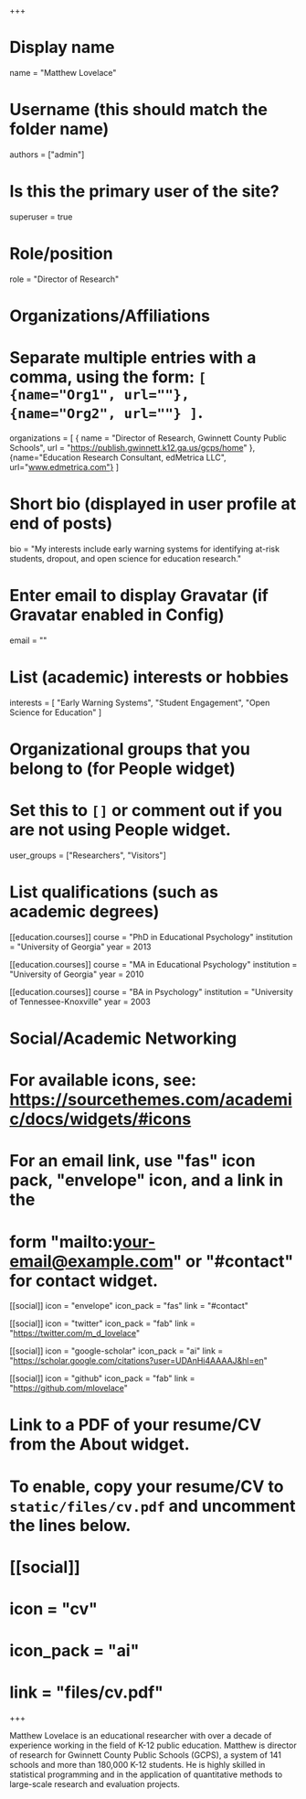 +++
# Display name
name = "Matthew Lovelace"

# Username (this should match the folder name)
authors = ["admin"]

# Is this the primary user of the site?
superuser = true

# Role/position
role = "Director of Research"

# Organizations/Affiliations
#   Separate multiple entries with a comma, using the form: `[ {name="Org1", url=""}, {name="Org2", url=""} ]`.
organizations = [ { name = "Director of Research, Gwinnett County Public Schools", url = "https://publish.gwinnett.k12.ga.us/gcps/home" }, {name="Education Research Consultant, edMetrica LLC", url="www.edmetrica.com"} ]

# Short bio (displayed in user profile at end of posts)
bio = "My interests include early warning systems for identifying at-risk students, dropout, and open science for education research."

# Enter email to display Gravatar (if Gravatar enabled in Config)
email = ""

# List (academic) interests or hobbies
interests = [
  "Early Warning Systems",
  "Student Engagement",
  "Open Science for Education"
]

# Organizational groups that you belong to (for People widget)
#   Set this to `[]` or comment out if you are not using People widget.
user_groups = ["Researchers", "Visitors"]

# List qualifications (such as academic degrees)
[[education.courses]]
  course = "PhD in Educational Psychology"
  institution = "University of Georgia"
  year = 2013

[[education.courses]]
  course = "MA in Educational Psychology"
  institution = "University of Georgia"
  year = 2010

[[education.courses]]
  course = "BA in Psychology"
  institution = "University of Tennessee-Knoxville"
  year = 2003

# Social/Academic Networking
# For available icons, see: https://sourcethemes.com/academic/docs/widgets/#icons
#   For an email link, use "fas" icon pack, "envelope" icon, and a link in the
#   form "mailto:your-email@example.com" or "#contact" for contact widget.

[[social]]
  icon = "envelope"
  icon_pack = "fas"
  link = "#contact"

[[social]]
  icon = "twitter"
  icon_pack = "fab"
  link = "https://twitter.com/m_d_lovelace"

[[social]]
  icon = "google-scholar"
  icon_pack = "ai"
  link = "https://scholar.google.com/citations?user=UDAnHi4AAAAJ&hl=en"

[[social]]
  icon = "github"
  icon_pack = "fab"
  link = "https://github.com/mlovelace"

# Link to a PDF of your resume/CV from the About widget.
# To enable, copy your resume/CV to `static/files/cv.pdf` and uncomment the lines below.
# [[social]]
#   icon = "cv"
#   icon_pack = "ai"
#   link = "files/cv.pdf"

+++

Matthew Lovelace is an educational researcher with over a decade of experience working in the field of K-12 public education. Matthew is director of research for Gwinnett County Public Schools (GCPS), a system of 141 schools and more than 180,000 K-12 students. He is highly skilled in statistical programming and in the application of quantitative methods to large-scale research and evaluation projects.
